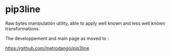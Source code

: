 pip3line
========

Raw bytes manipulation utility, able to apply well known and less well known transformations.

The developpement and main page as moved to :

https://github.com/metrodango/pip3line

